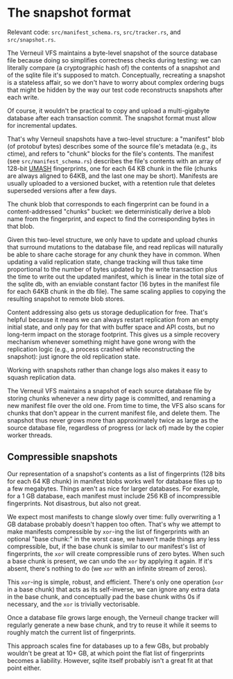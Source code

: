 The snapshot format
===================

Relevant code: `src/manifest_schema.rs`, `src/tracker.rs`, and
`src/snapshot.rs`.

The Verneuil VFS maintains a byte-level snapshot of the source
database file because doing so simplifies correctness checks during
testing: we can literally compare (a cryptographic hash of) the
contents of a snapshot and of the sqlite file it's supposed to
match. Conceptually, recreating a snapshot is a stateless affair, so
we don't have to worry about complex ordering bugs that might be
hidden by the way our test code reconstructs snapshots after each
write.

Of course, it wouldn't be practical to copy and upload a
multi-gigabyte database after each transaction commit. The snapshot
format must allow for incremental updates.

That's why Verneuil snapshots have a two-level structure: a "manifest"
blob (of protobuf bytes) describes some of the source file's metadata
(e.g., its ctime), and refers to "chunk" blocks for the file's
contents. The manifest (see `src/manifest_schema.rs`) describes the
file's contents with an array of 128-bit
[UMASH](https://github.com/backtrace-labs/umash) fingerprints, one for
each 64 KB chunk in the file (chunks are always aligned to 64KB, and
the last one may be short). Manifests are usually uploaded to a
versioned bucket, with a retention rule that deletes superseded
versions after a few days.

The chunk blob that corresponds to each fingerprint can be found in a
content-addressed "chunks" bucket: we deterministically derive a blob
name from the fingerprint, and expect to find the corresponding bytes
in that blob.

Given this two-level structure, we only have to update and upload
chunks that surround mutations to the database file, and read replicas
will naturally be able to share cache storage for any chunk they have
in common. When updating a valid replication state, change tracking
will thus take time proportional to the number of bytes updated by the
write transaction plus the time to write out the updated manifest,
which is linear in the total size of the sqlite db, with an enviable
constant factor (16 bytes in the manifest file for each 64KB chunk in
the db file). The same scaling applies to copying the resulting
snapshot to remote blob stores.

Content addressing also gets us storage deduplication for free. That's
helpful because it means we can always restart replication from an
empty initial state, and only pay for that with buffer space and API
costs, but no long-term impact on the storage footprint. This gives us
a simple recovery mechanism whenever something might have gone wrong
with the replication logic (e.g., a process crashed while
reconstructing the snapshot): just ignore the old replication state.

Working with snapshots rather than change logs also makes it easy to
squash replication data.

The Verneuil VFS maintains a snapshot of each source database file by
storing chunks whenever a new dirty page is committed, and renaming a
new manifest file over the old one. From time to time, the VFS also
scans for chunks that don't appear in the current manifest file, and
delete them. The snapshot thus never grows more than approximately
twice as large as the source database file, regardless of progress (or
lack of) made by the copier worker threads.

Compressible snapshots
----------------------

Our representation of a snapshot's contents as a list of fingerprints
(128 bits for each 64 KB chunk) in manifest blobs works well for
database files up to a few megabytes.  Things aren't as nice for
larger databases.  For example, for a 1 GB database, each manifest
must include 256 KB of incompressible fingerprints.  Not disastrous,
but also not great.

We expect most manifests to change slowly over time: fully overwriting
a 1 GB database probably doesn't happen too often.  That's why we
attempt to make manifests compressible by `xor`-ing the list of
fingerprints with an optional "base chunk:" in the worst case, we
haven't made things any less compressible, but, if the base chunk is
similar to our manifest's list of fingerprints, the `xor` will create
compressible runs of zero bytes.  When such a base chunk is present,
we can undo the `xor` by applying it again.  If it's absent, there's
nothing to do (we `xor` with an infinite stream of zeros).

This `xor`-ing is simple, robust, and efficient.  There's only one
operation (`xor` in a base chunk) that acts as its self-inverse, we
can ignore any extra data in the base chunk, and conceptually pad the
base chunk withs 0s if necessary, and the `xor` is trivially
vectorisable.

Once a database file grows large enough, the Verneuil change tracker
will regularly generate a new base chunk, and try to reuse it while it
seems to roughly match the current list of fingerprints.

This approach scales fine for databases up to a few GBs, but probably
wouldn't be great at 10+ GB, at which point the flat list of
fingerprints becomes a liability.  However, sqlite itself probably
isn't a great fit at that point either.
